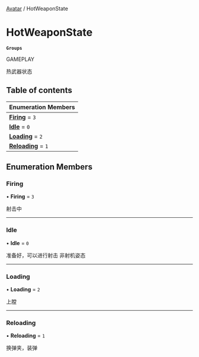 [Avatar](../groups/Avatar.Avatar.md) / HotWeaponState

# HotWeaponState <Badge type="tip" text="Enumeration" /> <Score text="HotWeaponState" />

**`Groups`**

GAMEPLAY

热武器状态

## Table of contents

| Enumeration Members |
| :-----|
| **[Firing](Gameplay.HotWeaponState.md#firing)** = ``3`` <br> |
| **[Idle](Gameplay.HotWeaponState.md#idle)** = ``0`` <br> |
| **[Loading](Gameplay.HotWeaponState.md#loading)** = ``2`` <br> |
| **[Reloading](Gameplay.HotWeaponState.md#reloading)** = ``1`` <br> |

## Enumeration Members

### Firing <Score text="Firing" /> 

• **Firing** = ``3``

射击中

___

### Idle <Score text="Idle" /> 

• **Idle** = ``0``

准备好，可以进行射击 非射机姿态

___

### Loading <Score text="Loading" /> 

• **Loading** = ``2``

上膛

___

### Reloading <Score text="Reloading" /> 

• **Reloading** = ``1``

换弹夹，装弹
